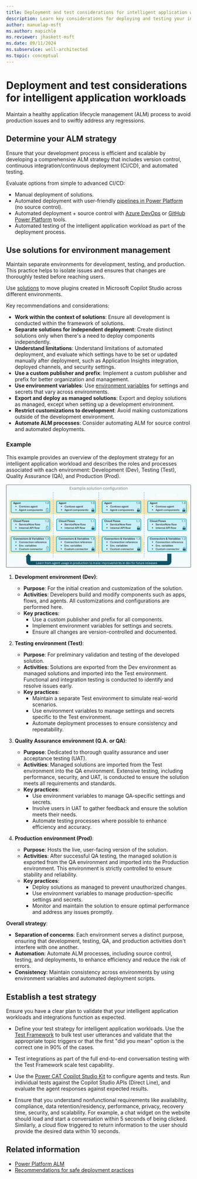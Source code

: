 ```yaml
---
title: Deployment and test considerations for intelligent application workloads
description: Learn key considerations for deploying and testing your intelligent application workloads.
author: manuelap-msft
ms.author: mapichle
ms.reviewer: jhaskett-msft
ms.date: 09/11/2024
ms.subservice: well-architected
ms.topic: conceptual
---
```


# Deployment and test considerations for intelligent application workloads

Maintain a healthy application lifecycle management (ALM) process to avoid production issues and to swiftly address any regressions.

## Determine your ALM strategy

Ensure that your development process is efficient and scalable by developing a comprehensive ALM strategy that includes version control, continuous integration/continuous deployment (CI/CD), and automated testing.

Evaluate options from simple to advanced CI/CD:

- Manual deployment of solutions.
- Automated deployment with user-friendly [pipelines in Power Platform](/power-platform/alm/pipelines) (no source control).
- Automated deployment + source control with [Azure DevOps](/power-platform/alm/devops-build-tools) or [GitHub Power Platform](/power-platform/alm/devops-github-actions) tools.
- Automated testing of the intelligent application workload as part of the deployment process.

## Use solutions for environment management

Maintain separate environments for development, testing, and production. This practice helps to isolate issues and ensures that changes are thoroughly tested before reaching users.

Use [solutions](../../alm/solution-concepts-alm.md) to move plugins created in Microsoft Copilot Studio across different environments.

Key recommendations and considerations:

- **Work within the context of solutions**: Ensure all development is conducted within the framework of solutions.
- **Separate solutions for independent deployment**: Create distinct solutions only when there's a need to deploy components independently.
- **Understand limitations**: Understand limitations of automated deployment, and evaluate which settings have to be set or updated manually after deployment, such as Application Insights integration, deployed channels, and security settings.
- **Use a custom publisher and prefix**: Implement a custom publisher and prefix for better organization and management.
- **Use environment variables**: Use [environment variables](/power-apps/maker/data-platform/environmentvariables) for settings and secrets that vary across environments.
- **Export and deploy as managed solutions**: Export and deploy solutions as managed, except when setting up a development environment.
- **Restrict customizations to development**: Avoid making customizations outside of the development environment.
- **Automate ALM processes**: Consider automating ALM for source control and automated deployments.

### Example

This example provides an overview of the deployment strategy for an intelligent application workload and describes the roles and processes associated with each environment: Development (Dev), Testing (Test), Quality Assurance (QA), and Production (Prod).

![Example solution configuration](media/solutionconfig.png)

<!-- Modify above image's terminology -->

1. **Development environment (Dev)**:
   - **Purpose**: For the initial creation and customization of the solution.
   - **Activities**: Developers build and modify components such as apps, flows, and agents. All customizations and configurations are performed here.
   - **Key practices**:
     - Use a custom publisher and prefix for all components.
     - Implement environment variables for settings and secrets.
     - Ensure all changes are version-controlled and documented.

2. **Testing environment (Test)**:
   - **Purpose**: For preliminary validation and testing of the developed solution.
   - **Activities**: Solutions are exported from the Dev environment as managed solutions and imported into the Test environment. Functional and integration testing is conducted to identify and resolve issues early.
   - **Key practices**:
     - Maintain a separate Test environment to simulate real-world scenarios.
     - Use environment variables to manage settings and secrets specific to the Test environment.
     - Automate deployment processes to ensure consistency and repeatability.

3. **Quality Assurance environment (Q.A. or QA)**:
   - **Purpose**: Dedicated to thorough quality assurance and user acceptance testing (UAT).
   - **Activities**: Managed solutions are imported from the Test environment into the QA environment. Extensive testing, including performance, security, and UAT, is conducted to ensure the solution meets all requirements and standards.
   - **Key practices**:
     - Use environment variables to manage QA-specific settings and secrets.
     - Involve users in UAT to gather feedback and ensure the solution meets their needs.
     - Automate testing processes where possible to enhance efficiency and accuracy.

4. **Production environment (Prod)**:
   - **Purpose**: Hosts the live, user-facing version of the solution.
   - **Activities**: After successful QA testing, the managed solution is exported from the QA environment and imported into the Production environment. This environment is strictly controlled to ensure stability and reliability.
   - **Key practices**:
     - Deploy solutions as managed to prevent unauthorized changes.
     - Use environment variables to manage production-specific settings and secrets.
     - Monitor and maintain the solution to ensure optimal performance and address any issues promptly.

**Overall strategy**:

- **Separation of concerns**: Each environment serves a distinct purpose, ensuring that development, testing, QA, and production activities don't interfere with one another.
- **Automation**: Automate ALM processes, including source control, testing, and deployments, to enhance efficiency and reduce the risk of errors.
- **Consistency**: Maintain consistency across environments by using environment variables and automated deployment scripts.

## Establish a test strategy

Ensure you have a clear plan to validate that your intelligent application workloads and integrations function as expected.

- Define your test strategy for intelligent application workloads. Use the [Test Framework](https://aka.ms/PVASamples/PVATestFramework) to bulk test user utterances and validate that the appropriate topic triggers or that the first "did you mean" option is the correct one in 90% of the cases.

- Test integrations as part of the full end-to-end conversation testing with the Test Framework scale test capability.

- Use the [Power CAT Copilot Studio Kit](https://github.com/microsoft/Power-CAT-Copilot-Studio-Kit) to configure agents and tests. Run individual tests against the Copilot Studio APIs (Direct Line), and evaluate the agent responses against expected results.

- Ensure that you understand nonfunctional requirements like availability, compliance, data retention/residency, performance, privacy, recovery time, security, and scalability. For example, a chat widget on the website should load and start a conversation within 5 seconds of being clicked. Similarly, a cloud flow triggered to return information to the user should provide the desired data within 10 seconds.

## Related information

- [Power Platform ALM](/power-platform/alm/)
- [Recommendations for safe deployment practices](../operational-excellence/safe-deployments.md)
